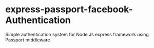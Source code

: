 express-passport-facebook-Authentication
========================================

Simple authentication system for Node.Js express framework using Passport middleware

